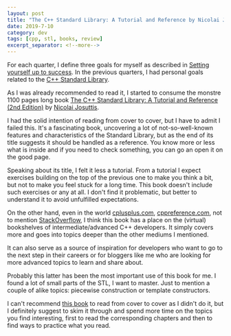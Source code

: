 ```yaml
---
layout: post
title: "The C++ Standard Library: A Tutorial and Reference by Nicolai Josuttis"
date: 2019-7-10
category: dev
tags: [cpp, stl, books, review]
excerpt_separator: <!--more-->
---
```

For each quarter, I define three goals for myself as described in [Setting yourself up to success](http://sandordargo.com/blog/2018/02/28/setting-yourself-up-to-succeed). In the previous quarters, I had personal goals related to the [C++ Standard Library](http://www.cplusplus.com/reference/).
<!--more-->
As I was already recommended to read it, I started to consume the monstre 1100 pages long book [The C++ Standard Library: A Tutorial and Reference (2nd Edition)](https://amzn.to/2HXyku9) by [Nicolai Josuttis](http://www.josuttis.com/).

I had the solid intention of reading from cover to cover, but I have to admit I failed this. It's a fascinating book, uncovering a lot of not-so-well-known features and characteristics of the Standard Library, but as the end of its title suggests it should be handled as a reference. You know more or less what is inside and if you need to check something, you can go an open it on the good page.

Speaking about its title, I felt it less a tutorial. From a tutorial I expect exercises building on the top of the previous one to make you think a bit, but not to make you feel stuck for a long time. This book doesn't include such exercises or any at all. I don't find it problematic, but better to understand it to avoid unfulfilled expectations.

On the other hand, even in the world [cplusplus.com](http://www.cplusplus.com/), [cppreference.com](https://en.cppreference.com/w/), not to mention [StackOverflow](https://stackoverflow.com/), I think this book has a place on the (virtual) bookshelves of intermediate/advanced C++ developers. It simply covers more and goes into topics deeper than the other mediums I mentioned.

It can also serve as a source of inspiration for developers who want to go to the next step in their careers or for bloggers like me who are looking for more advanced topics to learn and share about.

Probably this latter has been the most important use of this book for me. I found a lot of small parts of the STL, I want to master. Just to mention a couple of alike topics: piecewise construction or template constructors.

I can't recommend [this book](https://amzn.to/2HXyku9) to read from cover to cover as I didn't do it, but I definitely suggest to skim it through and spend more time on the topics you find interesting, first to read the corresponding chapters and then to find ways to practice what you read.